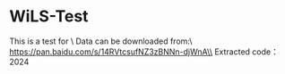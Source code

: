 # WiLS-Test
This is a test for \\
Data can be downloaded from:\\
https://pan.baidu.com/s/14RVtcsufNZ3zBNNn-djWnA\\
Extracted code：2024
